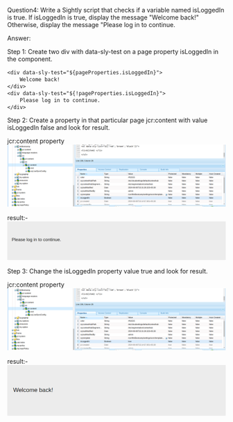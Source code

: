 Question4: Write a Sightly script that checks if a variable named isLoggedIn is true. If isLoggedIn is true, display the message "Welcome back!" Otherwise, display the message "Please log in to continue.

Answer: 

Step 1: Create two div with data-sly-test on a page property isLoggedIn in the component.


    <div data-sly-test="${pageProperties.isLoggedIn}">
        Welcome back!
    </div>
    <div data-sly-test="${!pageProperties.isLoggedIn}">
        Please log in to continue.
    </div>

Step 2: Create a property in that particular page jcr:content with value isLoggedIn false and look for result.

jcr:content property
![img_4.png](img_4.png)

result:-
![img_3.png](img_3.png)

Step 3: Change the isLoggedIn property value true and look for result.

jcr:content property
![img_5.png](img_5.png)

result:-
![img_6.png](img_6.png)
